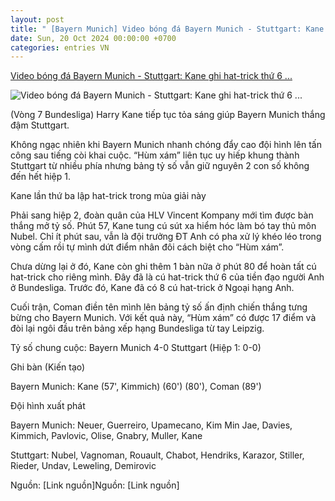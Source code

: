 ```yaml
---
layout: post
title: " [Bayern Munich] Video bóng đá Bayern Munich - Stuttgart: Kane ghi hat-trick thứ 6 ..."
date: Sun, 20 Oct 2024 00:00:00 +0700
categories: entries VN
---
```

[Video bóng đá Bayern Munich - Stuttgart: Kane ghi hat-trick thứ 6 ...](https://www.24h.com.vn/bong-da/video-bong-da-bayern-munich-stuttgart-kane-ghi-hat-trick-thu-6-bundesliga-c48a1612054.html)

![Video bóng đá Bayern Munich - Stuttgart: Kane ghi hat-trick thứ 6 ...](https://icdn.24h.com.vn/upload/4-2024/images/2024-10-20/12-1200-1729366268-895-width1200height628-watermark.jpg)

(Vòng 7 Bundesliga) Harry Kane tiếp tục tỏa sáng giúp Bayern Munich thắng đậm Stuttgart.

Không ngạc nhiên khi Bayern Munich nhanh chóng đẩy cao đội hình lên tấn công sau tiếng còi khai cuộc. “Hùm xám” liên tục uy hiếp khung thành Stuttgart từ nhiều phía nhưng bảng tỷ số vẫn giữ nguyên 2 con số không đến hết hiệp 1.

Kane lần thứ ba lập hat-trick trong mùa giải này

Phải sang hiệp 2, đoàn quân của HLV Vincent Kompany mới tìm được bàn thắng mở tỷ số. Phút 57, Kane tung cú sút xa hiểm hóc làm bó tay thủ môn Nubel. Chỉ ít phút sau, vẫn là đội trưởng ĐT Anh có pha xử lý khéo léo trong vòng cấm rồi tự mình dứt điểm nhân đôi cách biệt cho “Hùm xám”.

Chưa dừng lại ở đó, Kane còn ghi thêm 1 bàn nữa ở phút 80 để hoàn tất cú hat-trick cho riêng mình. Đây đã là cú hat-trick thứ 6 của tiền đạo người Anh ở Bundesliga. Trước đó, Kane đã có 8 cú hat-trick ở Ngoại hạng Anh.

Cuối trận, Coman điền tên mình lên bảng tỷ số ấn định chiến thắng tưng bừng cho Bayern Munich. Với kết quả này, “Hùm xám” có được 17 điểm và đòi lại ngôi đầu trên bảng xếp hạng Bundesliga từ tay Leipzig.

Tỷ số chung cuộc: Bayern Munich 4-0 Stuttgart (Hiệp 1: 0-0)

Ghi bàn (Kiến tạo)

Bayern Munich: Kane (57', Kimmich) (60') (80'), Coman (89')

Đội hình xuất phát

Bayern Munich: Neuer, Guerreiro, Upamecano, Kim Min Jae, Davies, Kimmich, Pavlovic, Olise, Gnabry, Muller, Kane

Stuttgart: Nubel, Vagnoman, Rouault, Chabot, Hendriks, Karazor, Stiller, Rieder, Undav, Leweling, Demirovic

Nguồn: [Link nguồn]Nguồn: [Link nguồn]

